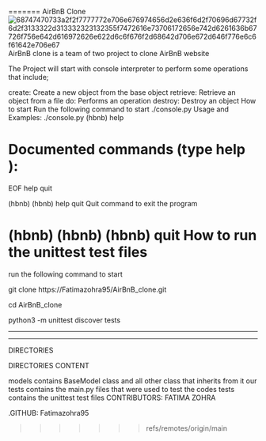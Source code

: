 
=======
AirBnB Clone 
![68747470733a2f2f7777772e706e676974656d2e636f6d2f70696d67732f6d2f3133322d313332323132355f7472616e73706172656e742d6261636b67726f756e642d616972626e622d6c6f676f2d68642d706e672d646f776e6c6f61642e706e67](https://github.com/marylishop/AirBnB_clone/assets/127736868/51fd2f28-9b0a-4271-b360-f6b89bd37af7)
AirBnB clone is a team of two project to clone AirBnB website

The Project will start with console interpreter to perform some operations that include;

create: Create a new object from the base object
retrieve: Retrieve an object from a file
do: Performs an operation
destroy: Destroy an object
How to start
Run the following command to start
./console.py
Usage and Examples:
 ./console.py
(hbnb) help

Documented commands (type help <topic>):
========================================
EOF  help  quit

(hbnb)
(hbnb) help quit
Quit command to exit the program

(hbnb)
(hbnb)
(hbnb) quit
How to run the unittest test files
========================================
run the following command to start


git clone https://Fatimazohra95/AirBnB_clone.git


cd AirBnB_clone

python3 -m unittest discover tests
***
****
DIRECTORIES

DIRECTORIES	CONTENT

models	  contains BaseModel class and all other class that inherits from it
our tests   contains the main.py files that were used to test the codes
tests   contains the unittest test files
CONTRIBUTORS:
FATIMA ZOHRA

.GITHUB: Fatimazohra95

>>>>>>> refs/remotes/origin/main
